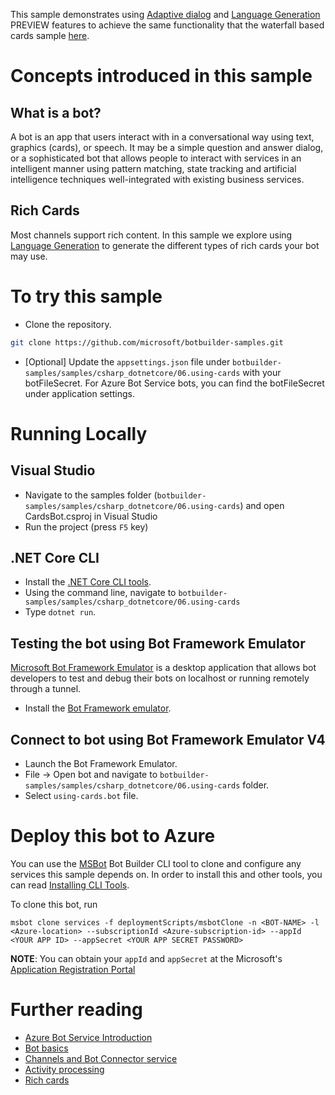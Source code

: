 ﻿This sample demonstrates using [Adaptive dialog][1] and [Language Generation][2] PREVIEW features to achieve the same functionality that the waterfall based cards sample [here][3]. 

# Concepts introduced in this sample
## What is a bot?
A bot is an app that users interact with in a conversational way using text, graphics (cards), or speech. It may be a simple question and answer dialog,
or a sophisticated bot that allows people to interact with services in an intelligent manner using pattern matching,
state tracking and artificial intelligence techniques well-integrated with existing business services.
## Rich Cards
Most channels support rich content.  In this sample we explore using [Language Generation][41] to generate the different types of rich cards your bot may use.
# To try this sample
- Clone the repository.
```bash
git clone https://github.com/microsoft/botbuilder-samples.git
```
- [Optional] Update the `appsettings.json` file under `botbuilder-samples/samples/csharp_dotnetcore/06.using-cards` with your botFileSecret.  For Azure Bot Service bots, you can find the botFileSecret under application settings.

# Running Locally
## Visual Studio
- Navigate to the samples folder (`botbuilder-samples/samples/csharp_dotnetcore/06.using-cards`) and open CardsBot.csproj in Visual Studio
- Run the project (press `F5` key)

## .NET Core CLI
- Install the [.NET Core CLI tools](https://docs.microsoft.com/dotnet/core/tools/?tabs=netcore2x).
- Using the command line, navigate to `botbuilder-samples/samples/csharp_dotnetcore/06.using-cards`
- Type `dotnet run`.

## Testing the bot using Bot Framework Emulator
[Microsoft Bot Framework Emulator](https://github.com/microsoft/botframework-emulator) is a desktop application that allows bot
developers to test and debug their bots on localhost or running remotely through a tunnel.
- Install the [Bot Framework emulator](https://aka.ms/botframeworkemulator).

## Connect to bot using Bot Framework Emulator **V4**
- Launch the Bot Framework Emulator.
- File -> Open bot and navigate to `botbuilder-samples/samples/csharp_dotnetcore/06.using-cards` folder.
- Select `using-cards.bot` file.
# Deploy this bot to Azure
You can use the [MSBot](https://github.com/microsoft/botbuilder-tools) Bot Builder CLI tool to clone and configure any services this sample depends on. In order to install this and other tools, you can read [Installing CLI Tools](../../../Installing_CLI_tools.md).

To clone this bot, run
```
msbot clone services -f deploymentScripts/msbotClone -n <BOT-NAME> -l <Azure-location> --subscriptionId <Azure-subscription-id> --appId <YOUR APP ID> --appSecret <YOUR APP SECRET PASSWORD>
```

**NOTE**: You can obtain your `appId` and `appSecret` at the Microsoft's [Application Registration Portal](https://apps.dev.microsoft.com/)

# Further reading
- [Azure Bot Service Introduction](https://docs.microsoft.com/azure/bot-service/bot-service-overview-introduction)
- [Bot basics](https://docs.microsoft.com/azure/bot-service/bot-builder-basics?view=azure-bot-service-4.0)
- [Channels and Bot Connector service](https://docs.microsoft.com/azure/bot-service/bot-concepts)
- [Activity processing](https://docs.microsoft.com/azure/bot-service/bot-builder-concept-activity-processing)
- [Rich cards](https://docs.microsoft.com/azure/bot-service/bot-builder-howto-add-media-attachments?view=azure-bot-service-4.0&tabs=csharp#send-a-hero-card)

[41]: ../../README.md
[1]:../README.md
[2]:../language-generation/README.md
[3]:../../../samples/csharp_dotnetcore/06.using-cards
